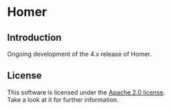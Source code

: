 # Homer

## Introduction
Ongoing development of the 4.x release of Homer.

## License
This software is licensed under the [Apache 2.0 license](README.md).  
Take a look at it for further information.
